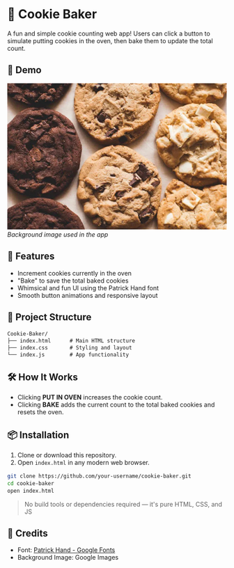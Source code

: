 # 🍪 Cookie Baker

A fun and simple cookie counting web app! Users can click a button to simulate putting cookies in the oven, then bake them to update the total count.

## 🚀 Demo

![Cookie Baker Screenshot](baking-cookies.jpg)  
*Background image used in the app*

## 🧁 Features

- Increment cookies currently in the oven
- "Bake" to save the total baked cookies
- Whimsical and fun UI using the Patrick Hand font
- Smooth button animations and responsive layout

## 📂 Project Structure

```
Cookie-Baker/
├── index.html      # Main HTML structure
├── index.css       # Styling and layout
└── index.js        # App functionality
```

## 🛠️ How It Works

- Clicking **PUT IN OVEN** increases the cookie count.
- Clicking **BAKE** adds the current count to the total baked cookies and resets the oven.

## 📦 Installation

1. Clone or download this repository.
2. Open `index.html` in any modern web browser.

```bash
git clone https://github.com/your-username/cookie-baker.git
cd cookie-baker
open index.html
```

> No build tools or dependencies required — it's pure HTML, CSS, and JS

## 🎨 Credits

- Font: [Patrick Hand - Google Fonts](https://fonts.google.com/specimen/Patrick+Hand)
- Background Image: Google Images
